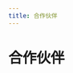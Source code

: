 ```yaml
---
title: 合作伙伴
---
```


# 合作伙伴
<template>
  <a-row :gutter="[32,16]">
      <a-col :span="6">
        <a-card hoverable style="width: 300px">
            <img
            slot="cover"
            alt="example"
            src="https://security-1310978225.cos.ap-beijing.myqcloud.com/public/img/peiqi.png"
            />
            <a-card-meta title="PeiQi文库">
            <a-avatar
                slot="avatar"
                src="/img/home.svg"
            />
            </a-card-meta>
        </a-card>
      </a-col>
      <a-col :span="6">
        <a-card hoverable style="width: 300px">
            <img
            slot="cover"
            alt="example"
            src="https://security-1310978225.cos.ap-beijing.myqcloud.com/public/img/image-20220313010144238.png"
            />
            <a-card-meta title="WgpSec">
            <a-avatar
                slot="avatar"
                src="https://wiki.wgpsec.org/assets/logo.svg"
            />
            </a-card-meta>
        </a-card>
      </a-col>
      <a-col :span="6">
        <a-card hoverable style="width: 300px">
            <img
            slot="cover"
            alt="example"
            src="https://security-1310978225.cos.ap-beijing.myqcloud.com/public/img/WX20220317-211458@2x.png"
            />
            <a-card-meta title="且听安全">
            <a-avatar
                slot="avatar"
                src="/img/qtaq.svg"
            />
            </a-card-meta>
        </a-card>
      </a-col>
      <a-col :span="6">
        <a-card hoverable style="width: 300px">
            <img
            slot="cover"
            alt="example"
            src="https://security-1310978225.cos.ap-beijing.myqcloud.com/public/img/WX20220317-212458@2x.png"
            />
            <a-card-meta title="阿乐你好">
            <a-avatar
                slot="avatar"
                src="/img/alnh.svg"
            />
            </a-card-meta>
        </a-card>
      </a-col>
  </a-row>
  <a-row :gutter="[32,16]">
      <a-col :span="6">
        <a-card hoverable style="width: 300px">
            <img
            slot="cover"
            alt="example"
            src="https://security-1310978225.cos.ap-beijing.myqcloud.com/public/img/WX20220318-133140@2x.png"
            />
            <a-card-meta title="红队ing">
            <a-avatar
                slot="avatar"
                src="/img/hding.svg"
            />
            </a-card-meta>
        </a-card>
      </a-col>
      <a-col :span="6">
        <a-card hoverable style="width: 300px">
            <img
            slot="cover"
            alt="example"
            src="https://security-1310978225.cos.ap-beijing.myqcloud.com/public/img/WX20220318-141511@2x.png"
            />
            <a-card-meta title="TeamsSix">
            <a-avatar
                slot="avatar"
                src="/img/teamssix.svg"
            />
            </a-card-meta>
        </a-card>
      </a-col>
      <a-col :span="6">
        <a-card hoverable style="width: 300px">
            <img
            slot="cover"
            alt="example"
            src="https://security-1310978225.cos.ap-beijing.myqcloud.com/public/img/image-20220318142047184.png"
            />
            <a-card-meta title="从零开始的回忆录">
            <a-avatar
                slot="avatar"
                src="/img/so.svg"
            />
            </a-card-meta>
        </a-card>
      </a-col>
      <a-col :span="6">
        <a-card hoverable style="width: 300px">
            <img
            slot="cover"
            alt="example"
            src="https://security-1310978225.cos.ap-beijing.myqcloud.com/public/img/image-20220318142626626.png"
            />
            <a-card-meta title="极梦C">
            <a-avatar
                slot="avatar"
                src="/img/jmc.svg"
            />
            </a-card-meta>
        </a-card>
      </a-col>
  </a-row>
  <a-row :gutter="[32,16]">
      <a-col :span="6">
        <a-card hoverable style="width: 300px">
            <img
            slot="cover"
            alt="example"
            src="https://security-1310978225.cos.ap-beijing.myqcloud.com/public/img/image-20220318151109751.png"
            />
            <a-card-meta title="Khan安全攻防实验室">
            <a-avatar
                slot="avatar"
                src="/img/khan.svg"
            />
            </a-card-meta>
        </a-card>
      </a-col>
      <a-col :span="6">
        <a-card hoverable style="width: 300px">
            <img
            slot="cover"
            alt="example"
            src="https://security-1310978225.cos.ap-beijing.myqcloud.com/public/img/image-20220318151511106.png"
            />
            <a-card-meta title="寻识安全">
            <a-avatar
                slot="avatar"
                src="/img/xsxx.svg"
            />
            </a-card-meta>
        </a-card>
      </a-col>
      <a-col :span="6">
        <a-card hoverable style="width: 300px">
            <img
            slot="cover"
            alt="example"
            src="https://security-1310978225.cos.ap-beijing.myqcloud.com/public/img/image-20220318164933443.png"
            />
            <a-card-meta title="洞见网安">
            <a-avatar
                slot="avatar"
                src="/img/djwa.svg"
            />
            </a-card-meta>
        </a-card>
      </a-col>
      <a-col :span="6">
        <a-card hoverable style="width: 300px">
            <img
            slot="cover"
            alt="example"
            src="https://security-1310978225.cos.ap-beijing.myqcloud.com/public/img/image-20220318175846901.png"
            />
            <a-card-meta title="弥天安全实验室">
            <a-avatar
                slot="avatar"
                src="/img/mtwa.svg"
            />
            </a-card-meta>
        </a-card>
      </a-col>
  </a-row>
  <a-row :gutter="[32,16]">
      <a-col :span="6">
        <a-card hoverable style="width: 300px">
            <img
            slot="cover"
            alt="example"
            src="https://security-1310978225.cos.ap-beijing.myqcloud.com/public/img/image-20220318180747675.png"
            />
            <a-card-meta title="太白安全实验室">
            <a-avatar
                slot="avatar"
                src="/img/tbanq.svg"
            />
            </a-card-meta>
        </a-card>
      </a-col>
      <a-col :span="6">
        <a-card hoverable style="width: 300px">
            <img
            slot="cover"
            alt="example"
            src="https://security-1310978225.cos.ap-beijing.myqcloud.com/public/img/image-20220321140559227.png"
            />
            <a-card-meta title="微步在线研究响应中心">
            <a-avatar
                slot="avatar"
                src="/img/wbzx.svg"
            />
            </a-card-meta>
        </a-card>
      </a-col>
      <a-col :span="6">
        <a-card hoverable style="width: 300px">
            <img
            slot="cover"
            alt="example"
            src="https://security-1310978225.cos.ap-beijing.myqcloud.com/public/img/image-20220318182819617.png"
            />
            <a-card-meta title="封阳">
            <a-avatar
                slot="avatar"
                src="/img/fy.svg"
            />
            </a-card-meta>
        </a-card>
      </a-col>
      <a-col :span="6">
        <a-card hoverable style="width: 300px">
            <img
            slot="cover"
            alt="example"
            src="https://security-1310978225.cos.ap-beijing.myqcloud.com/public/img/image-20220328194545533.png"
            />
            <a-card-meta title="GobySec">
            <a-avatar
                slot="avatar"
                src="/img/goby.svg"
            />
            </a-card-meta>
        </a-card>
      </a-col>
  </a-row>
  <a-row :gutter="[32,16]">
      <a-col :span="6">
        <a-card hoverable style="width: 300px">
            <img
            slot="cover"
            alt="example"
            src="https://security-1310978225.cos.ap-beijing.myqcloud.com/public/img/image-20220318185450158.png"
            />
            <a-card-meta title="8720攻防小队">
            <a-avatar
                slot="avatar"
                src="/img/8720.svg"
            />
            </a-card-meta>
        </a-card>
      </a-col>
      <a-col :span="6">
        <a-card hoverable style="width: 300px">
            <img
            slot="cover"
            alt="example"
            src="https://security-1310978225.cos.ap-beijing.myqcloud.com/public/img/image-20220318185918099.png"
            />
            <a-card-meta title="易东安全研究所">
            <a-avatar
                slot="avatar"
                src="/img/ydanq.svg"
            />
            </a-card-meta>
        </a-card>
      </a-col>
      <a-col :span="6">
        <a-card hoverable style="width: 300px">
            <img
            slot="cover"
            alt="example"
            src="https://security-1310978225.cos.ap-beijing.myqcloud.com/public/img/image-20220318191410005.png"
            />
            <a-card-meta title="CKCsec安全研究院">
            <a-avatar
                slot="avatar"
                src="/img/ckc.svg"
            />
            </a-card-meta>
        </a-card>
      </a-col>
      <a-col :span="6">
        <a-card hoverable style="width: 300px">
            <img
            slot="cover"
            alt="example"
            src="https://security-1310978225.cos.ap-beijing.myqcloud.com/public/img/image-20220318192630865.png"
            />
            <a-card-meta title="小生观察室">
            <a-avatar
                slot="avatar"
                src="/img/xsgc.svg"
            />
            </a-card-meta>
        </a-card>
      </a-col>
  </a-row>
  <a-row :gutter="[32,16]">
      <a-col :span="6">
        <a-card hoverable style="width: 300px">
            <img
            slot="cover"
            alt="example"
            src="https://security-1310978225.cos.ap-beijing.myqcloud.com/public/img/image-20220318193022079.png"
            />
            <a-card-meta title="Gaobai文库">
            <a-avatar
                slot="avatar"
                src="/img/gbwk.svg"
            />
            </a-card-meta>
        </a-card>
      </a-col>
      <a-col :span="6">
        <a-card hoverable style="width: 300px">
            <img
            slot="cover"
            alt="example"
            src="https://security-1310978225.cos.ap-beijing.myqcloud.com/public/img/image-20220318193400778.png"
            />
            <a-card-meta title="ZAC安全">
            <a-avatar
                slot="avatar"
                src="/img/zac.svg"
            />
            </a-card-meta>
        </a-card>
      </a-col>
      <a-col :span="6">
        <a-card hoverable style="width: 300px">
            <img
            slot="cover"
            alt="example"
            src="https://security-1310978225.cos.ap-beijing.myqcloud.com/public/img/image-20220331123021693.png"
            />
            <a-card-meta title="红队蓝军">
            <a-avatar
                slot="avatar"
                src="/img/hdlj.svg"
            />
            </a-card-meta>
        </a-card>
      </a-col>
      <a-col :span="6">
        <a-card hoverable style="width: 300px">
            <img
            slot="cover"
            alt="example"
            src="https://security-1310978225.cos.ap-beijing.myqcloud.com/public/img/image-20220328140355907.png"
            />
            <a-card-meta title="DX安全实验室">
            <a-avatar
                slot="avatar"
                src="/img/dxaqsys.svg"
            />
            </a-card-meta>
        </a-card>
      </a-col>
  </a-row>
  <a-row :gutter="[32,16]">
      <a-col :span="6">
        <a-card hoverable style="width: 300px">
            <img
            slot="cover"
            alt="example"
            src="https://security-1310978225.cos.ap-beijing.myqcloud.com/public/img/image-20220328164729036.png"
            />
            <a-card-meta title="信安小屋">
            <a-avatar
                slot="avatar"
                src="/img/xinanxiaowu.svg"
            />
            </a-card-meta>
        </a-card>
      </a-col>
      <a-col :span="6">
        <a-card hoverable style="width: 300px">
            <img
            slot="cover"
            alt="example"
            src="https://security-1310978225.cos.ap-beijing.myqcloud.com/public/img/image-20220328170822629.png"
            />
            <a-card-meta title="渗透小白帽">
            <a-avatar
                slot="avatar"
                src="/img/xiaobaimao.svg"
            />
            </a-card-meta>
        </a-card>
      </a-col>
      <a-col :span="6">
        <a-card hoverable style="width: 300px">
            <img
            slot="cover"
            alt="example"
            src="https://security-1310978225.cos.ap-beijing.myqcloud.com/public/img/image-20220328171923568.png"
            />
            <a-card-meta title="深信服千里目安全实验室">
            <a-avatar
                slot="avatar"
                src="/img/sxfqlm.svg"
            />
            </a-card-meta>
        </a-card>
      </a-col>
      <a-col :span="6">
        <a-card hoverable style="width: 300px">
            <img
            slot="cover"
            alt="example"
            src="https://security-1310978225.cos.ap-beijing.myqcloud.com/public/img/image-20220328180433502.png"
            />
            <a-card-meta title="流沙安全">
            <a-avatar
                slot="avatar"
                src="/img/lsaq.svg"
            />
            </a-card-meta>
        </a-card>
      </a-col>
  </a-row>
  <a-row :gutter="[32,16]">
      <a-col :span="6">
        <a-card hoverable style="width: 300px">
            <img
            slot="cover"
            alt="example"
            src="https://security-1310978225.cos.ap-beijing.myqcloud.com/public/img/image-20220318184615085.png"
            />
            <a-card-meta title="瓜神学习网络安全">
            <a-avatar
                slot="avatar"
                src="/img/gswl.svg"
            />
            </a-card-meta>
        </a-card>
      </a-col>
      <a-col :span="6">
        <a-card hoverable style="width: 300px">
            <img
            slot="cover"
            alt="example"
            src="https://security-1310978225.cos.ap-beijing.myqcloud.com/public/img/image-20220328195124937.png"
            />
            <a-card-meta title="thelostworld">
            <a-avatar
                slot="avatar"
                src="/img/the.svg"
            />
            </a-card-meta>
        </a-card>
      </a-col>
      <a-col :span="6">
        <a-card hoverable style="width: 300px">
            <img
            slot="cover"
            alt="example"
            src="https://security-1310978225.cos.ap-beijing.myqcloud.com/public/img/image-20220328195729322.png"
            />
            <a-card-meta title="李白你好">
            <a-avatar
                slot="avatar"
                src="/img/lblh.svg"
            />
            </a-card-meta>
        </a-card>
      </a-col>
      <a-col :span="6">
        <a-card hoverable style="width: 300px">
            <img
            slot="cover"
            alt="example"
            src="https://security-1310978225.cos.ap-beijing.myqcloud.com/public/img/image-20220328215851955.png"
            />
            <a-card-meta title="弱口令安全实验室">
            <a-avatar
                slot="avatar"
                src="/img/rklaq.svg"
            />
            </a-card-meta>
        </a-card>
      </a-col>
  </a-row>  
  <a-row :gutter="[32,16]">
      <a-col :span="6">
        <a-card hoverable style="width: 300px">
            <img
            slot="cover"
            alt="example"
            src="https://security-1310978225.cos.ap-beijing.myqcloud.com/public/img/image-20220328232626583.png"
            />
            <a-card-meta title="渗透测试教程">
            <a-avatar
                slot="avatar"
                src="/img/stcsjc.svg"
            />
            </a-card-meta>
        </a-card>
      </a-col>
      <a-col :span="6">
        <a-card hoverable style="width: 300px">
            <img
            slot="cover"
            alt="example"
            src="https://security-1310978225.cos.ap-beijing.myqcloud.com/public/img/image-20220328232804931.png"
            />
            <a-card-meta title="靶机狂魔">
            <a-avatar
                slot="avatar"
                src="/img/bjkm.svg"
            />
            </a-card-meta>
        </a-card>
      </a-col>
      <a-col :span="6">
        <a-card hoverable style="width: 300px">
            <img
            slot="cover"
            alt="example"
            src="https://security-1310978225.cos.ap-beijing.myqcloud.com/public/img/image-20220402233524910.png"
            />
            <a-card-meta title="凌晨安全">
            <a-avatar
                slot="avatar"
                src="/img/lcaq.svg"
            />
            </a-card-meta>
        </a-card>
      </a-col>
  </a-row>  
</template>





